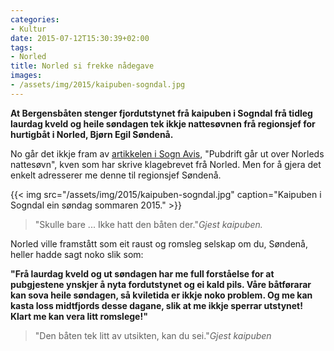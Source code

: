 ```yaml
---
categories:
- Kultur
date: 2015-07-12T15:30:39+02:00
tags:
- Norled
title: Norled si frekke nådegave
images:
- /assets/img/2015/kaipuben-sogndal.jpg
---
```

**At Bergensbåten stenger fjordutstynet frå kaipuben i Sogndal frå tidleg laurdag kveld og heile søndagen tek ikkje nattesøvnen frå regionsjef for hurtigbåt i Norled, Bjørn Egil Søndenå.**
<!--more-->

No går det ikkje fram av [artikkelen i Sogn Avis](http://www.sognavis.no/nyhende/sogndal/pubdrift-gar-ut-over-norleds-nattesovn/s/5-48-25269), "Pubdrift går ut over Norleds nattesøvn", kven som har skrive klagebrevet frå Norled. Men for å gjera det enkelt adresserer me denne til regionsjef Søndenå.

{{< img src="/assets/img/2015/kaipuben-sogndal.jpg" caption="Kaipuben i Sogndal ein søndag sommaren 2015." >}}

>"Skulle bare ... Ikke hatt den båten der."<cite>Gjest kaipuben.</cite>

Norled ville framstått som eit raust og romsleg selskap om du, Søndenå, heller hadde sagt noko slik som:

**"Frå laurdag kveld og ut søndagen har me full forståelse for at pubgjestene ynskjer å nyta fordutstynet og ei kald pils. Våre båtførarar kan sova heile søndagen, så kviletida er ikkje noko problem. Og me kan kasta loss midtfjords desse dagane, slik at me ikkje sperrar utstynet! Klart me kan vera litt romslege!"**

>"Den båten tek litt av utsikten, kan du sei."<cite>Gjest kaipuben</cite>

